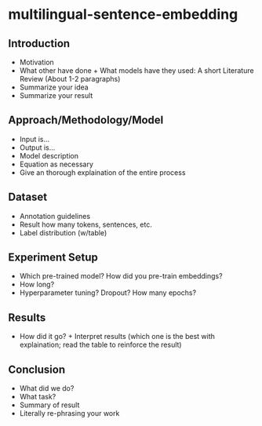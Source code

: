 # multilingual-sentence-embedding

## Introduction
- Motivation
- What other have done + What models have they used: A short Literature Review (About 1-2 paragraphs)
- Summarize your idea
- Summarize your result

## Approach/Methodology/Model
- Input is...
- Output is...
- Model description
- Equation as necessary
- Give an thorough explaination of the entire process

## Dataset
- Annotation guidelines
- Result how many tokens, sentences, etc.
- Label distribution (w/table)

## Experiment Setup
- Which pre-trained model? How did you pre-train embeddings?
- How long?
- Hyperparameter tuning? Dropout? How many epochs?


## Results
- How did it go? + Interpret results (which one is the best with explaination; read the table to reinforce the result)

## Conclusion
- What did we do?
- What task?
- Summary of result
- Literally re-phrasing your work
